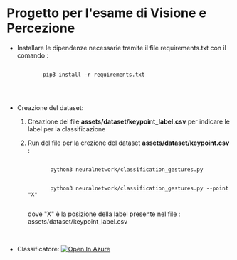 
# Progetto per l'esame di Visione e Percezione

- Installare le dipendenze necessarie tramite il file requirements.txt con il comando : 

     <code>
          pip3 install -r requirements.txt
     </code>
<br>

- Creazione del dataset: 
     1. Creazione del file <strong>assets/dataset/keypoint_label.csv</strong> per indicare le label per la classificazione

     2. Run del file per la crezione del dataset  <strong>assets/dataset/keypoint.csv</strong> : 

          <code>
               python3 neuralnetwork/classification_gestures.py
               <br>
               python3 neuralnetwork/classification_gestures.py --point "X"
          </code>
          
          dove "X" è la posizione della label presente nel file : assets/dataset/keypoint_label.csv



     
<br>

- Classificatore: 
[![Open In Azure](https://upload.wikimedia.org/wikipedia/commons/thumb/a/a8/Microsoft_Azure_Logo.svg/1024px-Microsoft_Azure_Logo.svg.png)](https://ml.azure.com/fileexplorerAzNB?wsid=/subscriptions/0a5d55f8-7024-4c0a-b69d-504c05509490/resourcegroups/gruppo1/providers/Microsoft.MachineLearningServices/workspaces/visione&tid=c9881521-f12e-4b19-ad2f-a5d007efaf93)
